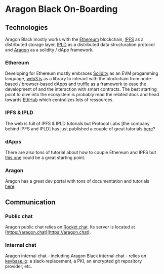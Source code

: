 # Aragon Black On-Boarding

## Technologies

Aragon Black mostly works with the [Ethereum](https://ethereum.org/) blockchain, [IPFS](https://ipfs.io/) as a distributed storage layer, [IPLD](https://ipld.io/) as a distributed data structuration protocol and [Aragon](https://aragon.org/) as a solidity / dApp framework.

### Ethereum

Developing for Ethereum mostly embraces [Solidity](https://solidity.readthedocs.io/en/v0.5.6/) as an EVM progamming language, [web3.js](https://web3js.readthedocs.io/en/1.0/) as a library to interact with the blockchain from node-based / browser-based dApps and [truffle](https://truffleframework.com/) as a framework to ease the development of and the interaction with smart contracts. The best starting point to dive into the ecosystem is probably read the related docs and head towards [EthHub](https://docs.ethhub.io/) which centralizes lots of ressources.

### IPFS & IPLD

The web is full of IPFS & IPLD tutorials but Protocol Labs [the company behind IPFS and IPLD] has just published a couple of great tutorials [here](https://proto.school/#/)?

### dApps

There are also tons of tutorial about how to couple Ethereum and IPFS but [this one](https://medium.com/coinmonks/a-gentle-intro-to-building-a-full-stack-dapp-on-ethereum-part-1-c1aedb11fcd2) could be a great starting point.

### Aragon

Aragon has a great dev portal with tons of documentation and tutorials [here](https://hack.aragon.org/).

## Communication

### Public chat

Aragon public chat relies on [Rocket.chat](https://rocket.chat/). Its server is located at [https://aragon.chat](https://aragon.chat).

### Internal chat

Aragon internal chat - including Aragon Black internal chat - relies on [keybase.io](https://keybase.io/): a slack-replacement, a PKI, an encrypted git repository provider, etc.
